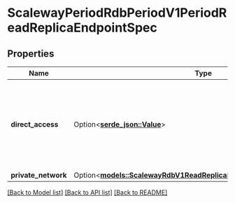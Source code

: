 # ScalewayPeriodRdbPeriodV1PeriodReadReplicaEndpointSpec

## Properties

Name | Type | Description | Notes
------------ | ------------- | ------------- | -------------
**direct_access** | Option<[**serde_json::Value**](.md)> | Direct access endpoint specifications. Public endpoint reserved for Read Replicas. One per Read Replica. | [optional]
**private_network** | Option<[**models::ScalewayRdbV1ReadReplicaEndpointSpecPrivateNetwork**](scaleway_rdb_v1_ReadReplicaEndpointSpec_private_network.md)> |  | [optional]

[[Back to Model list]](../README.md#documentation-for-models) [[Back to API list]](../README.md#documentation-for-api-endpoints) [[Back to README]](../README.md)


